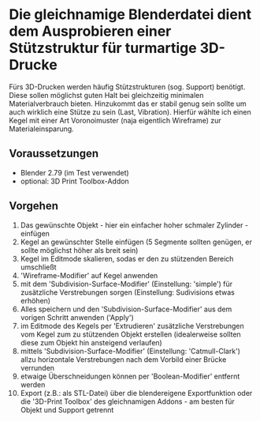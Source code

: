 Die gleichnamige Blenderdatei dient dem Ausprobieren einer Stützstruktur für turmartige 3D-Drucke
=================================================================================================

Fürs 3D-Drucken werden häufig Stützstrukturen (sog. Support) benötigt. Diese sollen möglichst guten Halt bei gleichzeitig minimalen Materialverbrauch bieten.
Hinzukommt das er stabil genug sein sollte um auch wirklich eine Stütze zu sein (Last, Vibration). Hierfür wählte ich einen Kegel mit einer Art Voronoimuster (naja eigentlich Wireframe) zur Materialeinsparung.

Voraussetzungen
---------------

* Blender 2.79 (im Test verwendet)
* optional: 3D Print Toolbox-Addon


Vorgehen
--------

1. Das gewünschte Objekt - hier ein einfacher hoher schmaler Zylinder - einfügen
2. Kegel an gewünschter Stelle einfügen (5 Segmente sollten genügen, er sollte möglichst höher als breit sein)
3. Kegel im Editmode skalieren, sodas er den zu stützenden Bereich umschließt
4. 'Wireframe-Modifier' auf Kegel anwenden
5. mit dem 'Subdivision-Surface-Modifier' (Einstellung: 'simple') für zusätzliche Verstrebungen sorgen (Einstellung: Sudivisions etwas erhöhen)
6. Alles speichern und den 'Subdivision-Surface-Modifier' aus dem vorigen Schritt anwenden ('Apply')
7. im Editmode des Kegels per 'Extrudieren' zusätzliche Verstrebungen vom Kegel zum zu stützenden Objekt erstellen (idealerweise sollten diese zum Objekt hin ansteigend verlaufen)
8. mittels 'Subdivision-Surface-Modifier' (Einstellung: 'Catmull-Clark') allzu horizontale Verstrebungen nach dem Vorbild einer Brücke verrunden
9. etwaige Überschneidungen können per 'Boolean-Modifier' entfernt werden
10. Export (z.B.: als STL-Datei) über die blendereigene Exportfunktion oder die '3D-Print Toolbox' des gleichnamigen Addons - am besten für Objekt und Support getrennt
